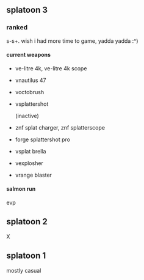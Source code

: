 ## splatoon 3
### ranked
s-s+. wish i had more time to game, yadda yadda :^)
#### current weapons
- ve-litre 4k, ve-litre 4k scope
- vnautilus 47
- voctobrush
- vsplattershot

  (inactive)
- znf splat charger, znf splatterscope
- forge splattershot pro
- vsplat brella
- vexplosher
- vrange blaster

#### salmon run
evp


## splatoon 2
X


## splatoon 1
mostly casual
